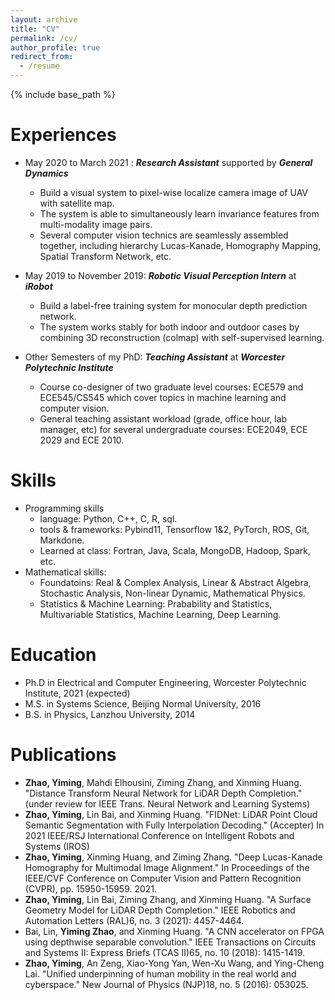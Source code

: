 ```yaml
---
layout: archive
title: "CV"
permalink: /cv/
author_profile: true
redirect_from:
  - /resume
---
```


{% include base_path %}


Experiences
======
* May 2020 to March 2021 : ***Research Assistant*** supported by ***General Dynamics***
  * Build a visual system to pixel-wise localize camera image of UAV with satellite map.
  * The system is able to simultaneously learn invariance features from multi-modality image pairs.
  * Several computer vision technics are seamlessly assembled together, including hierarchy Lucas-Kanade, Homography Mapping, Spatial Transform Network, etc.  


* May 2019 to November 2019: ***Robotic Visual Perception Intern*** at ***iRobot*** 
  * Build a label-free training system for monocular depth prediction network.
  * The system works stably for both indoor and outdoor cases by combining 3D reconstruction (colmap) with self-supervised learning.


* Other Semesters of my PhD: ***Teaching Assistant*** at ***Worcester Polytechnic Institute*** 
  * Course co-designer of two graduate level courses: ECE579 and ECE545/CS545 which cover topics in machine learning and computer vision.
  * General teaching assistant workload (grade, office hour, lab manager, etc) for several undergraduate courses: ECE2049, ECE 2029 and ECE 2010.
  


Skills
======
* Programming skills
  * language: Python, C++, C, R, sql.
  * tools & frameworks: Pybind11, Tensorflow 1&2, PyTorch, ROS, Git, Markdone.
  * Learned at class: Fortran, Java, Scala, MongoDB, Hadoop, Spark, etc. 
* Mathematical skills:
  * Foundatoins: Real & Complex Analysis, Linear & Abstract Algebra, Stochastic Analysis, Non-linear Dynamic, Mathematical Physics.
  * Statistics & Machine Learning: Prabability and Statistics, Multivariable Statistics, Machine Learning, Deep Learning. 
  
  
  
Education
======
* Ph.D in Electrical and Computer Engineering, Worcester Polytechnic Institute, 2021 (expected)
* M.S. in Systems Science, Beijing Normal University, 2016
* B.S. in Physics, Lanzhou University, 2014


Publications
======
  * **Zhao, Yiming**, Mahdi Elhousini, Ziming Zhang, and Xinming Huang. "Distance Transform Neural Network for LiDAR Depth Completion." (under review for IEEE Trans. Neural Network and Learning Systems) 
  * **Zhao, Yiming**, Lin Bai, and Xinming Huang. "FIDNet: LiDAR Point Cloud Semantic Segmentation with Fully Interpolation Decoding." (Accepter) In 2021 IEEE/RSJ International Conference on Intelligent Robots and Systems (IROS)
  * **Zhao, Yiming**, Xinming Huang, and Ziming Zhang. "Deep Lucas-Kanade Homography for Multimodal Image Alignment." In Proceedings of the IEEE/CVF Conference on Computer Vision and Pattern Recognition (CVPR), pp. 15950-15959. 2021.
  * **Zhao, Yiming**, Lin Bai, Ziming Zhang, and Xinming Huang. "A Surface Geometry Model for LiDAR Depth Completion." IEEE Robotics and Automation Letters (RAL)6, no. 3 (2021): 4457-4464.
  * Bai, Lin, **Yiming Zhao**, and Xinming Huang. "A CNN accelerator on FPGA using depthwise separable convolution." IEEE Transactions on Circuits and Systems II: Express Briefs (TCAS II)65, no. 10 (2018): 1415-1419.
  * **Zhao, Yiming**, An Zeng, Xiao-Yong Yan, Wen-Xu Wang, and Ying-Cheng Lai. "Unified underpinning of human mobility in the real world and cyberspace." New Journal of Physics (NJP)18, no. 5 (2016): 053025.

  
